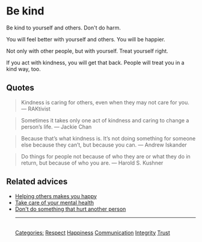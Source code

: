 # Be kind

Be kind to yourself and others. Don't do harm.

You will feel better with yourself and others. You will be happier.

Not only with other people, but with yourself. Treat yourself right.

If you act with kindness, you will get that back. People will treat you in a kind way, too.

## Quotes

> Kindness is caring for others, even when they may not care for you. ― RAKtivist

> Sometimes it takes only one act of kindness and caring to change a person’s life. ― Jackie Chan

> Because that’s what kindness is. It’s not doing something for someone else because they can’t, but because you can. ― Andrew Iskander

> Do things for people not because of who they are or what they do in return, but because of who you are. ― Harold S. Kushner

## Related advices

- [Helping others makes you happy](../Helping%20makes%20you%20happy/index.md)
- [Take care of your mental health](../Take%20care%20of%20your%20mental%20health/index.md)
- [Don't do something that hurt another person](../Don’t%20do%20something%20that%20hurts%20another%20person/index.md)<hr/><br/>[Categories:](../Categories/index.md) [Respect](../Categories/Respect.md) [Happiness](../Categories/Happiness.md) [Communication](../Categories/Communication.md) [Integrity](../Categories/Integrity.md) [Trust](../Categories/Trust.md)